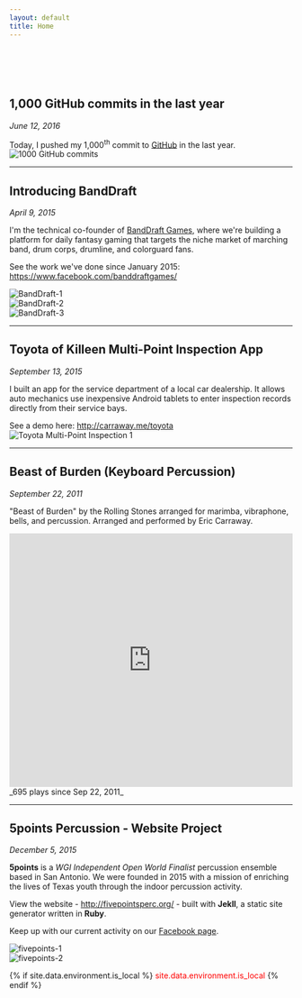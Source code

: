 ```yaml
---
layout: default
title: Home
---
```

<h1 style="visibility:hidden">Home</h1>

## 1,000 GitHub commits in the last year
_June 12, 2016_

Today, I pushed my 1,000<sup>th</sup> commit to
<a href="https://github.com/ericcarraway">GitHub</a> in the last year.
<img src="../assets/img/1000-commits.jpg"
     style="max-width:500px"
     alt="1000 GitHub commits">

<hr>

## Introducing BandDraft
_April 9, 2015_

I'm the technical co-founder of
<a href="http://banddraft.co/">BandDraft Games</a>,
where we're building a platform for daily fantasy gaming
that targets the niche market of marching band, drum corps, drumline, and colorguard fans.

See the work we've done since January 2015:
<a href="https://www.facebook.com/banddraftgames/">
https://www.facebook.com/banddraftgames/</a>
<div class="row">
  <div class="col-xs-4">
    <img src="../assets/banddraft/banddraft-1.jpg" alt="BandDraft-1">
  </div>
  <div class="col-xs-4">
    <img src="../assets/banddraft/banddraft-2.jpg" alt="BandDraft-2">
  </div>
  <div class="col-xs-4">
    <img src="../assets/banddraft/banddraft-3.jpg" alt="BandDraft-3">
  </div>
</div>

<hr>

## Toyota of Killeen Multi-Point Inspection App
_September 13, 2015_

I built an app for the service department of a local car dealership.
It allows auto mechanics use inexpensive Android tablets to enter inspection records
directly from their service bays.

See a demo here: <a href="http://carraway.me/toyota">http://carraway.me/toyota</a>
<img src="../assets/toyota-mpi/toyota-mpi-1.png"
     style="max-width:500px"
     alt="Toyota Multi-Point Inspection 1">

<hr>

## Beast of Burden (Keyboard Percussion)
_September 22, 2011_

"Beast of Burden" by the Rolling Stones arranged for marimba, vibraphone, bells, and percussion.
Arranged and performed by Eric Carraway.

<iframe width="100%" height="450" scrolling="no" frameborder="no"
src="https://w.soundcloud.com/player/?url=https%3A//api.soundcloud.com/tracks/23887807&amp;auto_play=false&amp;hide_related=false&amp;show_comments=true&amp;show_user=true&amp;show_reposts=false&amp;visual=true">
</iframe>
<!-- #TODO: update this dynamically via the SoundCloud API -->
_695 plays since Sep 22, 2011_

<hr>

## 5points Percussion - Website Project
_December 5, 2015_

**5points** is a _WGI Independent Open World Finalist_ percussion ensemble based in San Antonio.
We were founded in 2015 with a mission of enriching the lives of Texas youth through the
indoor percussion activity.

View the website -
<a href="http://fivepointsperc.org/">http://fivepointsperc.org/</a>
\- built with **Jekll**, a static site generator written in **Ruby**.

Keep up with our current activity on our
<a href="https://www.facebook.com/5points-1625994204338697/">
Facebook page</a>.
<div class="row">
  <div class="col-xs-6">
    <img src="../assets/fivepoints/fivepointsperc-1.jpg" alt="fivepoints-1">
  </div>
  <div class="col-xs-6">
    <img src="../assets/fivepoints/fivepointsperc-2.jpg" alt="fivepoints-2">
  </div>
</div>

{% if site.data.environment.is_local %}
<span style="color: red;">
      site.data.environment.is_local
</span>
{% endif %}
